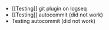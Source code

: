 - [[Testing]] git plugin on logseq
- [[Testing]] autocommit (did not work)
- Testing autocommit (did not work)